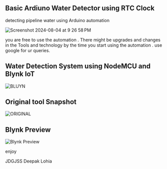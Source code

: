 ## Basic Ardiuno Water Detector using RTC Clock ##
detecting pipeline water using Arduino automation 

![Screenshot 2024-08-04 at 9 26 58 PM](https://github.com/user-attachments/assets/cc21a9db-6728-4888-a027-b1f6ded20285)


you are free to use the automation . There might be upgrades and changes in the Tools and technology by the time you start using the automation . use google for ur queries. 


## Water Detection System using NodeMCU and Blynk IoT ##
![BLUYN](https://github.com/user-attachments/assets/b279c56d-5d85-4f13-9a76-55b63aff8ced)


## Original tool Snapshot ##
![ORIGINAL](https://github.com/user-attachments/assets/a7c298f1-df53-40f9-9077-38fe039e13ec)

## Blynk Preview ##

![Blynk Preview](https://github.com/user-attachments/assets/5f7cddc4-b881-4358-bf2d-b8629c553f62)

enjoy 

JDGJSS
Deepak Lohia
